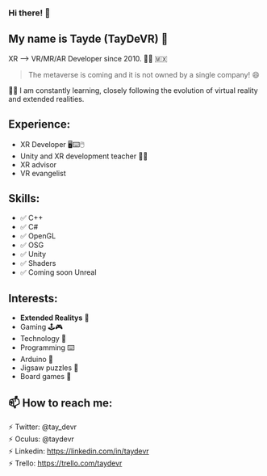 ### Hi there! 👋


My name is **Tayde (TayDeVR)** 🥽
---------------
XR --> VR/MR/AR Developer since 2010. 🧑‍💻 :mexico:
> The metaverse is coming and it is not owned by a single company! 😄

💪🏼 I am constantly learning, closely following the evolution of virtual reality and extended realities.

Experience:
---------------
 - XR Developer 🖥️⌨️🖱️
 - Unity and XR development teacher 👨‍🏫
 - XR advisor 
 - VR evangelist


Skills:
---------------
 - ✅ C++
 - ✅ C#
 - ✅ OpenGL
 - ✅ OSG
 - ✅ Unity
 - ✅ Shaders
 - ✅ Coming soon Unreal 


Interests:
---------------
 - **Extended Realitys** 🥽
 - Gaming 🕹️🎮
 - Technology 🚀
 - Programming ⌨️
 - Arduino 🤖
 - Jigsaw puzzles 🧩
 - Board games 🎲


📫 How to reach me:
  ---------------
  ⚡ Twitter:  @tay_devr  
  ⚡ Oculus:   @taydevr  
  ⚡ Linkedin: https://linkedin.com/in/taydevr  
  ⚡ Trello:   https://trello.com/taydevr  




<!--
**taydevr/TayDeVR** is a ✨ _special_ ✨ repository because its `README.md` (this file) appears on your GitHub profile.

Here are some ideas to get you started:

- 🔭 I’m currently working on ...
- 🌱 I’m currently learning ...
- 👯 I’m looking to collaborate on ...
- 🤔 I’m looking for help with ...
- 💬 Ask me about ...
- 📫 How to reach me: ...
- 😄 Pronouns: ...
- ⚡ Fun fact: ...
-->

